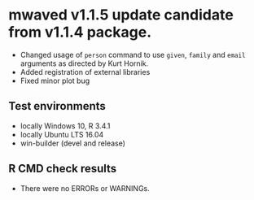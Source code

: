 # mwaved v1.1.5 update candidate from v1.1.4 package. 

* Changed usage of `person` command to use `given`, `family` and `email` arguments as directed by Kurt Hornik.
* Added registration of external libraries
* Fixed minor plot bug

## Test environments

* locally Windows 10, R 3.4.1
* locally Ubuntu LTS 16.04
* win-builder (devel and release)

## R CMD check results

* There were no ERRORs or WARNINGs. 
